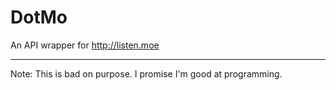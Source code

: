 # DotMo

An API wrapper for http://listen.moe

-------

Note: This is bad on purpose. I promise I'm good at programming.
